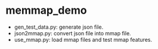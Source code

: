 # memmap_demo
- gen_test_data.py: generate json file.
- json2mmap.py: convert json file into mmap file.
- use_mmap.py: load mmap files and test mmap features.